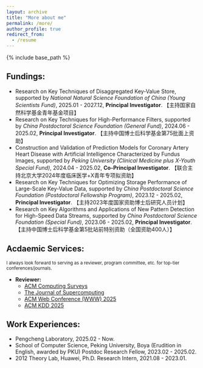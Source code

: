```yaml
---
layout: archive
title: "More about me"
permalink: /more/
author_profile: true
redirect_from:
  - /resume
---
```


{% include base_path %}

## Fundings:
  - Research on Key Techniques of Disaggregated Key-Value Store, supported by *National Natural Science Foundation of China (Young Scientists Fund)*, 2025.01 - 2027.12, **Principal Investigator**. 【主持国家自然科学基金青年基金项目】
  - Research on Key Techniques for High-Performance Filters, supported by *China Postdoctoral Science Foundation (General Fund)*, 2024.06 - 2025.02, **Principal Investigator**. 【主持中国博士后科学基金第75批面上资助】
  - Construction and Validation of Prediction Models for Coronary Artery Heart Disease with Artificial Intelligence Characterized by Fundus Images, supported by *Peking University (Clinical Medicine plus X-Youth Special Fund)*, 2024.04 - 2025.02, **Co-Principal Investigator**. 【联合主持北京大学2024年度临床医学+X青年专项拟资助】
  - Research on Key Techniques for Optimizing Storage Performance of Large-Scale Key-Value Data, supported by *China Postdoctoral Science Foundation (Postdoctoral Fellowship Program)*, 2023.12 - 2025.02, **Principal Investigator**. 【主持2023年度国家资助博士后研究人员计划】
  - Research on Key Algorithms and Applications of New Pattern Detection for High-Speed Data Streams, supported by *China Postdoctoral Science Foundation (Special Fund)*, 2023.06 - 2025.02, **Principal Investigator**. 【主持中国博士后科学基金第5批站前特别资助（全国资助400人）】

## Acdaemic Services:
<small>I always look forward to serving as a reviewer, program committee, etc. for top-tier conferences/journals.</small>
  - **Reviewer:** 
      - [ACM Computing Surveys](https://dl.acm.org/journal/csur)
      - [The Journal of Supercomputing](https://link.springer.com/journal/11227)
      - [ACM Web Conference (WWW) 2025](https://www2025.thewebconf.org/)
      - [ACM KDD 2025](https://kdd2025.kdd.org/)

## Work Experiences:
  - Pengcheng Laboratory, 2025.02 - Now.
  - School of Computer Science, Peking University, Boya (Erudition in English, awarded by PKU) Postdoc Research Fellow, 2023.02 - 2025.02.
  - 2012 Theory Lab, Huawei, Ph.D. Research Intern, 2021.08 - 2023.01.
